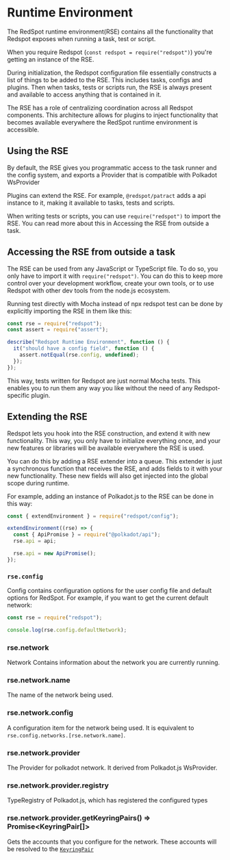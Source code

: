 # Runtime Environment

The RedSpot runtime environment(RSE) contains all the functionality that Redspot exposes when running a task, test or script.

When you require Redspot (`const redspot = require("redspot")`) you're getting an instance of the RSE.

During initialization, the Redspot configuration file essentially constructs a list of things to be added to the RSE. This includes tasks, configs and plugins. Then when tasks, tests or scripts run, the RSE is always present and available to access anything that is contained in it.

The RSE has a role of centralizing coordination across all Redspot components. This architecture allows for plugins to inject functionality that becomes available everywhere the RedSpot runtime environment is accessible.

## Using the RSE 
By default, the RSE gives you programmatic access to the task runner and the config system, and exports a Provider that is compatible with Polkadot WsProvider

Plugins can extend the RSE. For example, `@redspot/patract` adds a api instance to it, making it available to tasks, tests and scripts.

When writing tests or scripts, you can use `require("redspot")` to import the RSE. You can read more about this in Accessing the RSE from outside a task.

## Accessing the RSE from outside a task 
The RSE can be used from any JavaScript or TypeScript file. To do so, you only have to import it with `require("redspot")`. You can do this to keep more control over your development workflow, create your own tools, or to use Redspot with other dev tools from the node.js ecosystem.

Running test directly with Mocha instead of npx redspot test can be done by explicitly importing the RSE in them like this:

```typescript
const rse = require("redspot");
const assert = require("assert");

describe("Redspot Runtime Environment", function () {
  it("should have a config field", function () {
    assert.notEqual(rse.config, undefined);
  });
});
```

This way, tests written for Redspot are just normal Mocha tests. This enables you to run them any way you like without the need of any Redspot-specific plugin.

## Extending the RSE 
Redspot lets you hook into the RSE construction, and extend it with new functionality. This way, you only have to initialize everything once, and your new features or libraries will be available everywhere the RSE is used.

You can do this by adding a RSE extender into a queue. This extender is just a synchronous function that receives the RSE, and adds fields to it with your new functionality. These new fields will also get injected into the global scope during runtime.

For example, adding an instance of Polkadot.js to the RSE can be done in this way:

```typescript
const { extendEnvironment } = require("redspot/config");

extendEnvironment((rse) => {
  const { ApiPromise } = require("@polkadot/api");
  rse.api = api;

  rse.api = new ApiPromise();
});
```

### `rse.config`
Config contains configuration options for the user config file and default options for RedSpot. For example, if you want to get the current default network:

```typescript
const rse = require("redspot");

console.log(rse.config.defaultNetwork);
```

### rse.network 
Network Contains information about the network you are currently running.

### rse.network.name 
The name of the network being used.

### rse.network.config 
A configuration item for the network being used. It is equivalent to `rse.config.networks.[rse.network.name]`.

### rse.network.provider 
The Provider for polkadot network. It derived from Polkadot.js WsProvider.

### rse.network.provider.registry 
TypeRegistry of Polkadot.js, which has registered the configured types

### rse.network.provider.getKeyringPairs() ⇒ Promise<KeyringPair[]> 
Gets the accounts that you configure for the network. These accounts will be resolved to the [`KeyringPair`](https://polkadot.js.org/docs/keyring/start/create/#adding-a-pair)
